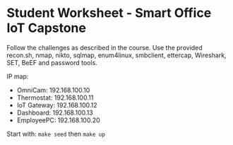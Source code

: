 # Student Worksheet - Smart Office IoT Capstone

Follow the challenges as described in the course. Use the provided recon.sh, nmap, nikto, sqlmap, enum4linux, smbclient, ettercap, Wireshark, SET, BeEF and password tools.

IP map:
- OmniCam: 192.168.100.10
- Thermostat: 192.168.100.11
- IoT Gateway: 192.168.100.12
- Dashboard: 192.168.100.13
- EmployeePC: 192.168.100.20

Start with: `make seed` then `make up`
